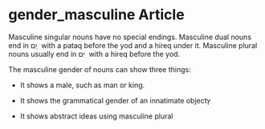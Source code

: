 # gender_masculine Article
Masculine singular nouns have no special endings. Masculine dual nouns end in יִִם ַ  with a pataq before the yod and a hireq under it. Masculine plural nouns usually end in ים ִ  with a hireq before the yod. 

The masculine gender of nouns can show three things:

* It shows a male, such as man or king.

* It shows the grammatical gender of an innatimate objectץ

* It shows abstract ideas using masculine plural